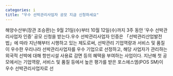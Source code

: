 ```yaml
---
categories: i
title: "우수 선박관리사업자 공모 지금 신청하세요"
---
```

해양수산부(장관 조승환)는 9월 21일(수)부터 10월 12일(수)까지 3주 동안 ‘우수 선박관리사업자 인증’ 공모 신청을 받는다.우수 선박관리사업자 인증은 「선박관리산업발전법」에 따라 지난해부터 시행하고 있는 제도로써, 선박관리 기업역량과 서비스 및 품질이 우수한 우리나라 선박관리사업자를 우수 기업으로 선정하고, 해당 사업자가 관리하는 외국적 선박에 대해 항만시설 사용료 감면 등의 혜택을 부여하는 사업이다. 지난해 첫 공모에서는 기업역량, 서비스 및 품질 등에서 높은 평가를 받은 포스에스엠(POS SM)이 우수 선박관리사업자로 선